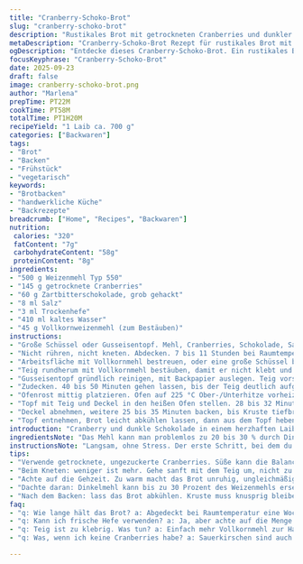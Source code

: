 ```yaml
---
title: "Cranberry-Schoko-Brot"
slug: "cranberry-schoko-brot"
description: "Rustikales Brot mit getrockneten Cranberries und dunkler Schokolade. Teig wird über Nacht bei Raumtemperatur quellen gelassen, um Geschmack und Textur zu intensivieren. Im Gusseisentopf gebacken, entsteht eine knusprige Kruste mit weichem Inneren. Variation mit Dinkelmehl möglich. Ideal für Frühstück oder als außergewöhnliche Beilage. Verzicht auf Eier und Nüsse macht es allergikerfreundlich."
metaDescription: "Cranberry-Schoko-Brot Rezept für rustikales Brot mit intensiven Aromen und knuspriger Kruste. Ideal für Frühstück oder als Beilage"
ogDescription: "Entdecke dieses Cranberry-Schoko-Brot. Ein rustikales Brot, das süß-säuerliche Cranberries und bittere Schokolade vereint. Perfekt für jedes Frühstück"
focusKeyphrase: "Cranberry-Schoko-Brot"
date: 2025-09-23
draft: false
image: cranberry-schoko-brot.png
author: "Marlena"
prepTime: PT22M
cookTime: PT58M
totalTime: PT1H20M
recipeYield: "1 Laib ca. 700 g"
categories: ["Backwaren"]
tags:
- "Brot"
- "Backen"
- "Frühstück"
- "vegetarisch"
keywords:
- "Brotbacken"
- "handwerkliche Küche"
- "Backrezepte"
breadcrumb: ["Home", "Recipes", "Backwaren"]
nutrition: 
 calories: "320"
 fatContent: "7g"
 carbohydrateContent: "58g"
 proteinContent: "8g"
ingredients:
- "500 g Weizenmehl Typ 550"
- "145 g getrocknete Cranberries"
- "60 g Zartbitterschokolade, grob gehackt"
- "8 ml Salz"
- "3 ml Trockenhefe"
- "410 ml kaltes Wasser"
- "45 g Vollkornweizenmehl (zum Bestäuben)"
instructions:
- "Große Schüssel oder Gusseisentopf. Mehl, Cranberries, Schokolade, Salz und Hefe grob vermengen. Kaltes Wasser zugeben, nur so viel rühren bis keine trockenen Stellen mehr sichtbar sind, Teig braucht nicht homogen zu sein, eher klumpig bleiben."
- "Nicht rühren, nicht kneten. Abdecken. 7 bis 11 Stunden bei Raumtemperatur stehen lassen, bis Bläschen und Volumen sichtbar sind, angenehm säuerlich riechen."
- "Arbeitsfläche mit Vollkornmehl bestreuen, oder eine große Schüssel bereitstellen. Teig aus dem Topf mit feuchten Händen vorsichtig falten, mindestens 6-mal, bis er sich glatter anfühlt, dabei die Luft nicht komplett rausdrücken."
- "Teig rundherum mit Vollkornmehl bestäuben, damit er nicht klebt und besser formbar bleibt."
- "Gusseisentopf gründlich reinigen, mit Backpapier auslegen. Teig vorsichtig hineinlegen, idealerweise die Naht unten, damit die Oberseite glatt bleibt."
- "Zudecken. 40 bis 50 Minuten gehen lassen, bis der Teig deutlich aufgegangen ist, fast doppelt so groß. Fingerprobe: leicht eindrücken, Teig federt langsam zurück, nicht sofort."
- "Ofenrost mittig platzieren. Ofen auf 225 °C Ober-/Unterhitze vorheizen, dabei den Topf mit Deckel mitaufheizen (mindestens 30 Minuten)."
- "Topf mit Teig und Deckel in den heißen Ofen stellen. 28 bis 32 Minuten backen, der Deckel sorgt für Feuchtigkeit und Dampf. Klangprobe an den Seiten: hohl, wenn fertig."
- "Deckel abnehmen, weitere 25 bis 35 Minuten backen, bis Kruste tiefbraun und knusprig ist. Teig sollte nicht zu weich wirken, im Zweifel lieber etwas länger."
- "Topf entnehmen, Brot leicht abkühlen lassen, dann aus dem Topf heben und auf einem Gitter vollständig auskühlen lassen. Mehlreste mit einem Pinsel entfernen."
introduction: "Cranberry und dunkle Schokolade in einem herzhaften Laib vereint. Das sind nicht die ersten Zutaten, die man bei Brot erwartet, doch nach einigen Fehlversuchen bin ich überzeugt: die süß-säuerlichen Cranberries veredeln jedes Frühstück, während die bittere Schokolade für ein harmonisches Zusammenspiel sorgt. Der Trick liegt im langsamen Quellprozess über Nacht, der mehr Geschmack und eine fast luftige Textur erzeugt. Mit einem gusseisernen Topf als Backhilfe wird eine knackige Kruste erzeugt, vergleichbar mit Bäckerschwerstarbeit. Meine Variation nutzt mehr Vollkornmehl beim Einreiben, damit das Brot später besser aussieht und seine Form hält. Mindestens eine Stunde Vorbereitung, dann viel Geduld beim gehen lassen. Aber es lohnt sich; wer mag schon langweiliges Toast? Was ich gelernt habe: kaltes Wasser und wenig Kneten vermeiden Übersäuerung und sorgen für Volumen. Außerdem nehme ich immer Zartbitter-Schokolade, keine Vollmilch, sonst wird das Brot zu süß und matschig. Beim ersten Mal hatte ich das Mehl unterschätzt, daher habe ich Type 550 statt neutralem Weizenmehl genommen – mehr Struktur, mehr Aroma."
ingredientsNote: "Das Mehl kann man problemlos zu 20 bis 30 % durch Dinkel- oder Roggenmehl ersetzen, ohne den Teig zu überfordern. Vollkornmehl im Belag ist ein Muss, das verhindert klebrige Hände beim Formen und hinterlässt einen rustikalen Look. Cranberries sollten ungezuckert sein, sonst wird das Brot schnell süßlich und die Kruste weniger knusprig. Die Schokolade habe ich mehrfach getestet – grob gehackt funktioniert besser als kleine Schokotropfen, da sie im Teig sanfter schmelzen und nicht verbrennen. Hefe kann frisch oder Trocken sein, Frischhefe würde ich bei den Mengen auf etwa 15 g erhöhen. Wasser unbedingt kalt; mit warmem Wasser kann die Gärung zu schnell und unkontrolliert verlaufen, das Brot verliert an Geschmack. Salz nicht zu knapp, sollte aber nicht zu früh mit der Hefe gemischt werden, sonst kann die Triebkraft leiden. Wenn du allergisch auf Schokolade bist, teste mal kleine Stücke von getrockneten Sauerkirschen mit Zimt."
instructionsNote: "Langsam, ohne Stress. Der erste Schritt, bei dem du nur mit einem Löffel oder einer Gabel rührst, darf nie zu ordentlich sein. Klumpig, das muss der Teig sein. Die Ruhephase nachts – nicht der Teig, du –, ist spannend: Man sieht das Aufgehen langsam an Blasen und leichter Volumenvergrößerung. Warme Plätze vermeiden, die Temperatur sollte konstant Raumtemperatur sein; Schwankungen bringen ungleichmäßiges Ergebnis. Das Falten ist entscheidend: nicht kneten, sondern eher wie ein Brief falten, Luft einschließen, glutenaktivieren. Auch der Vollkornmehl-Belag verhindert, dass die nasse Oberfläche klebt und hilft beim Herauslösen aus der Schüssel oder dem Topf. Vor dem finalen Backen im Gusseisentopf gut vorheizen! Ich empfehle den Deckel nicht zu früh zu heben, sonst geht die Feuchtigkeit verloren und die Kruste wird hart. Das sanfte Klopfen “klingt hohl” erkennst du vor allem an den Rändern. Abkühlen lassen, sonst wird die Kruste zu weich. Für eine Variation ohne Gusseisentopf: Ein Backblech mit heißem Wasser reinstellen, um Dampf zu erzeugen, aber das hat nicht die gleiche Wirkung."
tips:
- "Verwende getrocknete, ungezuckerte Cranberries. Süße kann die Balance im Brot stören. Bei Schokolade grob hacken. Sie schmelzen besser. Vermeide Schokotropfen für ungleichmäßige Schmelzverteilung."
- "Beim Kneten: weniger ist mehr. Gehe sanft mit dem Teig um, nicht zu viel drücken. Klumpig sollte er bleiben. Luftzellen sind wichtig. Der Teig darf nicht vollkommen homogen sein."
- "Achte auf die Gehzeit. Zu warm macht das Brot unruhig, ungleichmäßig. Gehe auf die Luftblasen im Teig. Wenn du Bläschen siehst, ist es an der Zeit weiterzumachen. Konstante Temperatur ist entscheidend."
- "Dachte daran: Dinkelmehl kann bis zu 30 Prozent des Weizenmehls ersetzen. Das bringt mehr Geschmack. Besonders rustikal wird es mit Vollkornmehl im Belag. Bringt Struktur und sieht gut aus."
- "Nach dem Backen: lass das Brot abkühlen. Kruste muss knusprig bleiben. Der Dampf muss entweichen, sonst wird die Kruste weich. Klopfe sanft, sollte hohl klingend sein."
faq:
- "q: Wie lange hält das Brot? a: Abgedeckt bei Raumtemperatur eine Woche. Im Kühlschrank hält es sich länger, aber die Kruste leidet. Einfrieren ist eine Option, aber dann wird die Textur trocken."
- "q: Kann ich frische Hefe verwenden? a: Ja, aber achte auf die Menge. Bei frischer Hefe verwende etwa 15 g. Die Takten müssen richtig sein, um die Gärung zu kontrollieren, sonst wird es problematisch."
- "q: Teig ist zu klebrig. Was tun? a: Einfach mehr Vollkornmehl zur Hand nehmen. Gibt Struktur. Oder lass den Teig länger ruhen. Das hilft, damit er sich besser formen lässt."
- "q: Was, wenn ich keine Cranberries habe? a: Sauerkirschen sind auch eine gute Wahl. Sie bringen eine andere Note. Aber Achte darauf, dass sie nicht zu süß sind. Schokolade bleibt gleich, das ist wichtig."

---
```

